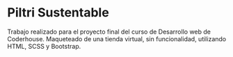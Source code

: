 # Piltri Sustentable
Trabajo realizado para el proyecto final del curso de Desarrollo web de Coderhouse. Maqueteado de una tienda virtual, sin funcionalidad, utilizando HTML, SCSS y Bootstrap.